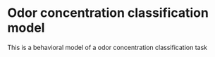 # Odor concentration classification model

This is a behavioral model of a odor concentration classification task
